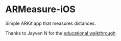 # ARMeasure-iOS

Simple ARKit app that measures distances. 

Thanks to Jayven N for the [educational walkthrough](https://www.appcoda.com/arkit-introduction-scenekit/)


